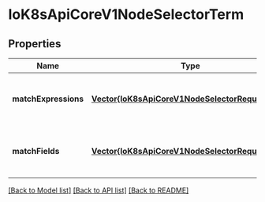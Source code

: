 # IoK8sApiCoreV1NodeSelectorTerm


## Properties
Name | Type | Description | Notes
------------ | ------------- | ------------- | -------------
**matchExpressions** | [**Vector{IoK8sApiCoreV1NodeSelectorRequirement}**](IoK8sApiCoreV1NodeSelectorRequirement.md) | A list of node selector requirements by node&#39;s labels. | [optional] [default to nothing]
**matchFields** | [**Vector{IoK8sApiCoreV1NodeSelectorRequirement}**](IoK8sApiCoreV1NodeSelectorRequirement.md) | A list of node selector requirements by node&#39;s fields. | [optional] [default to nothing]


[[Back to Model list]](../README.md#models) [[Back to API list]](../README.md#api-endpoints) [[Back to README]](../README.md)


